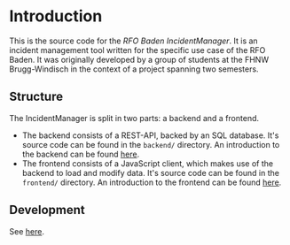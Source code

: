 # Introduction

This is the source code for the _RFO Baden IncidentManager_.
It is an incident management tool written for the specific use case of the RFO Baden.
It was originally developed by a group of students at the FHNW Brugg-Windisch in the context of a project spanning two semesters.

## Structure

The IncidentManager is split in two parts: a backend and a frontend.

- The backend consists of a REST-API, backed by an SQL database.
  It's source code can be found in the `backend/` directory.
  An introduction to the backend can be found [here](./backend/001-backend-introduction.md).
- The frontend consists of a JavaScript client, which makes use of the backend to load and modify data.
  It's source code can be found in the `frontend/` directory.
  An introduction to the frontend can be found [here](./frontend/001-frontend-introduction.md).

## Development

See [here](./002-development.md).

